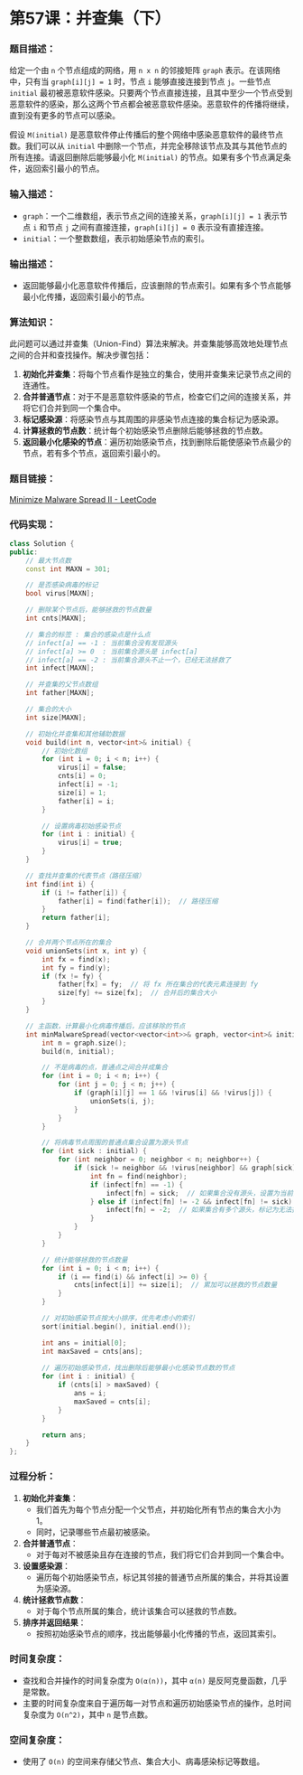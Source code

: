 # 第57课：并查集（下）

### **题目描述：**

给定一个由 `n` 个节点组成的网络，用 `n x n` 的邻接矩阵 `graph` 表示。在该网络中，只有当 `graph[i][j] = 1` 时，节点 `i` 能够直接连接到节点 `j`。一些节点 `initial` 最初被恶意软件感染。只要两个节点直接连接，且其中至少一个节点受到恶意软件的感染，那么这两个节点都会被恶意软件感染。恶意软件的传播将继续，直到没有更多的节点可以感染。

假设 `M(initial)` 是恶意软件停止传播后的整个网络中感染恶意软件的最终节点数。我们可以从 `initial` 中删除一个节点，并完全移除该节点及其与其他节点的所有连接。请返回删除后能够最小化 `M(initial)` 的节点。如果有多个节点满足条件，返回索引最小的节点。

### **输入描述：**

- `graph`：一个二维数组，表示节点之间的连接关系，`graph[i][j] = 1` 表示节点 `i` 和节点 `j` 之间有直接连接，`graph[i][j] = 0` 表示没有直接连接。
- `initial`：一个整数数组，表示初始感染节点的索引。

### **输出描述：**

- 返回能够最小化恶意软件传播后，应该删除的节点索引。如果有多个节点能够最小化传播，返回索引最小的节点。

### **算法知识：**

此问题可以通过并查集（Union-Find）算法来解决。并查集能够高效地处理节点之间的合并和查找操作。解决步骤包括：

1. **初始化并查集**：将每个节点看作是独立的集合，使用并查集来记录节点之间的连通性。
2. **合并普通节点**：对于不是恶意软件感染的节点，检查它们之间的连接关系，并将它们合并到同一个集合中。
3. **标记感染源**：将感染节点与其周围的非感染节点连接的集合标记为感染源。
4. **计算拯救的节点数**：统计每个初始感染节点删除后能够拯救的节点数。
5. **返回最小化感染的节点**：遍历初始感染节点，找到删除后能使感染节点最少的节点，若有多个节点，返回索引最小的。

### **题目链接：**

[Minimize Malware Spread II - LeetCode](https://leetcode.cn/problems/minimize-malware-spread-ii/)

### **代码实现：**

```cpp
class Solution {
public:
    // 最大节点数
    const int MAXN = 301;

    // 是否感染病毒的标记
    bool virus[MAXN];

    // 删除某个节点后，能够拯救的节点数量
    int cnts[MAXN];

    // 集合的标签 : 集合的感染点是什么点
    // infect[a] == -1 : 当前集合没有发现源头
    // infect[a] >= 0  : 当前集合源头是 infect[a]
    // infect[a] == -2 : 当前集合源头不止一个，已经无法拯救了
    int infect[MAXN];

    // 并查集的父节点数组
    int father[MAXN];

    // 集合的大小
    int size[MAXN];

    // 初始化并查集和其他辅助数据
    void build(int n, vector<int>& initial) {
        // 初始化数组
        for (int i = 0; i < n; i++) {
            virus[i] = false;
            cnts[i] = 0;
            infect[i] = -1;
            size[i] = 1;
            father[i] = i;
        }

        // 设置病毒初始感染节点
        for (int i : initial) {
            virus[i] = true;
        }
    }

    // 查找并查集的代表节点（路径压缩）
    int find(int i) {
        if (i != father[i]) {
            father[i] = find(father[i]);  // 路径压缩
        }
        return father[i];
    }

    // 合并两个节点所在的集合
    void unionSets(int x, int y) {
        int fx = find(x);
        int fy = find(y);
        if (fx != fy) {
            father[fx] = fy;  // 将 fx 所在集合的代表元素连接到 fy
            size[fy] += size[fx];  // 合并后的集合大小
        }
    }

    // 主函数，计算最小化病毒传播后，应该移除的节点
    int minMalwareSpread(vector<vector<int>>& graph, vector<int>& initial) {
        int n = graph.size();
        build(n, initial);

        // 不是病毒的点，普通点之间合并成集合
        for (int i = 0; i < n; i++) {
            for (int j = 0; j < n; j++) {
                if (graph[i][j] == 1 && !virus[i] && !virus[j]) {
                    unionSets(i, j);
                }
            }
        }

        // 将病毒节点周围的普通点集合设置为源头节点
        for (int sick : initial) {
            for (int neighbor = 0; neighbor < n; neighbor++) {
                if (sick != neighbor && !virus[neighbor] && graph[sick][neighbor] == 1) {
                    int fn = find(neighbor);
                    if (infect[fn] == -1) {
                        infect[fn] = sick;  // 如果集合没有源头，设置为当前病毒节点
                    } else if (infect[fn] != -2 && infect[fn] != sick) {
                        infect[fn] = -2;  // 如果集合有多个源头，标记为无法拯救
                    }
                }
            }
        }

        // 统计能够拯救的节点数量
        for (int i = 0; i < n; i++) {
            if (i == find(i) && infect[i] >= 0) {
                cnts[infect[i]] += size[i];  // 累加可以拯救的节点数量
            }
        }

        // 对初始感染节点按大小排序，优先考虑小的索引
        sort(initial.begin(), initial.end());

        int ans = initial[0];
        int maxSaved = cnts[ans];
        
        // 遍历初始感染节点，找出删除后能够最小化感染节点数的节点
        for (int i : initial) {
            if (cnts[i] > maxSaved) {
                ans = i;
                maxSaved = cnts[i];
            }
        }

        return ans;
    }
};
```

### **过程分析：**

1. **初始化并查集**：
   - 我们首先为每个节点分配一个父节点，并初始化所有节点的集合大小为 1。
   - 同时，记录哪些节点最初被感染。
2. **合并普通节点**：
   - 对于每对不被感染且存在连接的节点，我们将它们合并到同一个集合中。
3. **设置感染源**：
   - 遍历每个初始感染节点，标记其邻接的普通节点所属的集合，并将其设置为感染源。
4. **统计拯救节点数**：
   - 对于每个节点所属的集合，统计该集合可以拯救的节点数。
5. **排序并返回结果**：
   - 按照初始感染节点的顺序，找出能够最小化传播的节点，返回其索引。

### **时间复杂度**：

- 查找和合并操作的时间复杂度为 `O(α(n))`，其中 `α(n)` 是反阿克曼函数，几乎是常数。
- 主要的时间复杂度来自于遍历每一对节点和遍历初始感染节点的操作，总时间复杂度为 `O(n^2)`，其中 `n` 是节点数。

### **空间复杂度**：

- 使用了 `O(n)` 的空间来存储父节点、集合大小、病毒感染标记等数组。